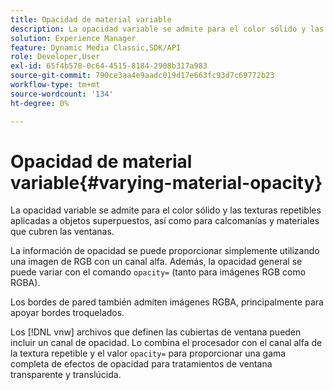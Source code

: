 ```yaml
---
title: Opacidad de material variable
description: La opacidad variable se admite para el color sólido y las texturas repetibles aplicadas a objetos superpuestos, así como para calcomanías y materiales que cubren las ventanas.
solution: Experience Manager
feature: Dynamic Media Classic,SDK/API
role: Developer,User
exl-id: 65f4b578-0c64-4515-8184-2908b317a983
source-git-commit: 790ce3aa4e9aadc019d17e663fc93d7c69772b23
workflow-type: tm+mt
source-wordcount: '134'
ht-degree: 0%

---
```


# Opacidad de material variable{#varying-material-opacity}

La opacidad variable se admite para el color sólido y las texturas repetibles aplicadas a objetos superpuestos, así como para calcomanías y materiales que cubren las ventanas.

La información de opacidad se puede proporcionar simplemente utilizando una imagen de RGB con un canal alfa. Además, la opacidad general se puede variar con el comando `opacity=` (tanto para imágenes RGB como RGBA).

Los bordes de pared también admiten imágenes RGBA, principalmente para apoyar bordes troquelados.

Los [!DNL vnw] archivos que definen las cubiertas de ventana pueden incluir un canal de opacidad. Lo combina el procesador con el canal alfa de la textura repetible y el valor `opacity=` para proporcionar una gama completa de efectos de opacidad para tratamientos de ventana transparente y translúcida.
